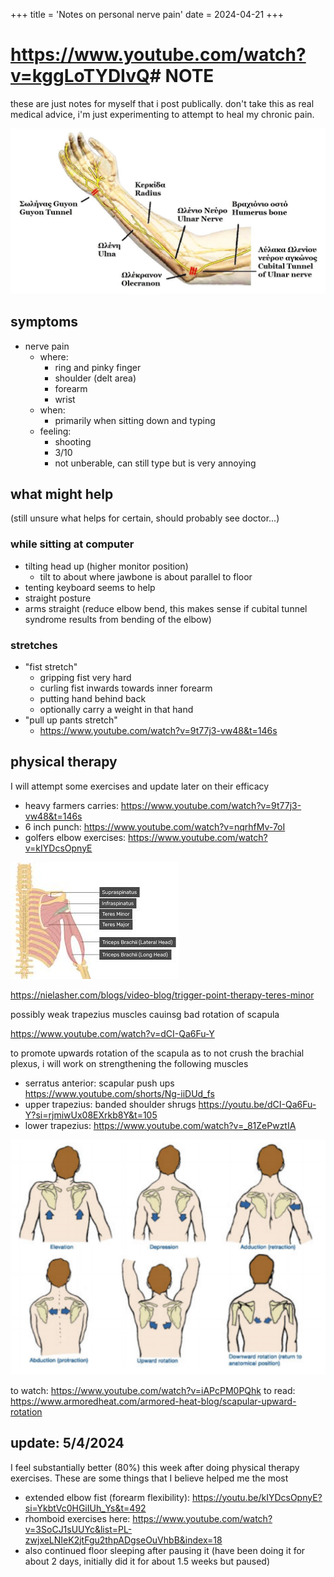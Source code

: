 +++
title = 'Notes on personal nerve pain'
date = 2024-04-21
+++

# <https://www.youtube.com/watch?v=kggLoTYDIvQ># NOTE

these are just notes for myself that i post publically. don't take this as real medical advice, i'm just experimenting to attempt to heal my chronic pain.

![anatomy of ulnar nerve](Anatomy_of_Ulnar_nerve.jpeg)

## symptoms

* nerve pain
  * where:
    * ring and pinky finger
    * shoulder (delt area)
    * forearm
    * wrist
  * when:
    * primarily when sitting down and typing
  * feeling:
    * shooting
    * 3/10
    * not unberable, can still type but is very annoying

## what might help

(still unsure what helps for certain, should probably see doctor...)

### while sitting at computer

* tilting head up (higher monitor position)
  * tilt to about where jawbone is about parallel to floor
* tenting keyboard seems to help
* straight posture
* arms straight (reduce elbow bend, this makes sense if cubital tunnel syndrome results from bending of the elbow)

### stretches

* "fist stretch"
  * gripping fist very hard
  * curling fist inwards towards inner forearm
  * putting hand behind back
  * optionally carry a weight in that hand
* "pull up pants stretch"
  * <https://www.youtube.com/watch?v=9t77j3-vw48&t=146s>

## physical therapy

I will attempt some exercises and update later on their efficacy

* heavy farmers carries: <https://www.youtube.com/watch?v=9t77j3-vw48&t=146s>
* 6 inch punch: <https://www.youtube.com/watch?v=nqrhfMv-7oI>
* golfers elbow exercises: <https://www.youtube.com/watch?v=kIYDcsOpnyE>

![alt text](shoulder_muscles.png)

<https://nielasher.com/blogs/video-blog/trigger-point-therapy-teres-minor>

possibly weak trapezius muscles cauinsg bad rotation of scapula

<https://www.youtube.com/watch?v=dCI-Qa6Fu-Y>

to promote upwards rotation of the scapula as to not crush the brachial plexus, i will work on strengthening the following muscles

* serratus anterior: scapular push ups <https://www.youtube.com/shorts/Ng-iiDUd_fs>
* upper trapezius: banded shoulder shrugs <https://youtu.be/dCI-Qa6Fu-Y?si=rjmiwUx08EXrkb8Y&t=105>
* lower trapezius: <https://www.youtube.com/watch?v=_81ZePwztIA>

![scapular rotation](scapular_rotation.png)

to watch: <https://www.youtube.com/watch?v=iAPcPM0PQhk>
to read: <https://www.armoredheat.com/armored-heat-blog/scapular-upward-rotation>

## update: 5/4/2024

I feel substantially better (80%) this week after doing physical therapy exercises. These are some things that I believe helped me the most

* extended elbow fist (forearm flexibility): <https://youtu.be/kIYDcsOpnyE?si=YkbtVc0HGiIUh_Ys&t=492>
* rhomboid exercises here: <https://www.youtube.com/watch?v=3SoCJ1sUUYc&list=PL-zwjxeLNIeK2jtFgu2thpADgseOuVhbB&index=18>
* also continued floor sleeping after pausing it (have been doing it for about 2 days, initially did it for about 1.5 weeks but paused)
